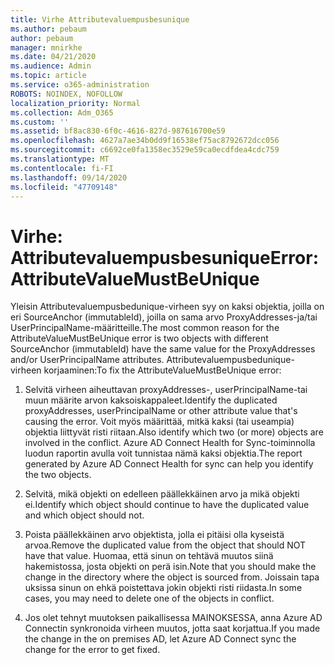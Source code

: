 ```yaml
---
title: Virhe Attributevaluempusbesunique
ms.author: pebaum
author: pebaum
manager: mnirkhe
ms.date: 04/21/2020
ms.audience: Admin
ms.topic: article
ms.service: o365-administration
ROBOTS: NOINDEX, NOFOLLOW
localization_priority: Normal
ms.collection: Adm_O365
ms.custom: ''
ms.assetid: bf8ac830-6f0c-4616-827d-987616700e59
ms.openlocfilehash: 4627a7ae34b0dd9f16538ef75ac8792672dcc056
ms.sourcegitcommit: c6692ce0fa1358ec3529e59ca0ecdfdea4cdc759
ms.translationtype: MT
ms.contentlocale: fi-FI
ms.lasthandoff: 09/14/2020
ms.locfileid: "47709148"
---
```

# <a name="error-attributevaluemustbeunique"></a><span data-ttu-id="d741f-102">Virhe: Attributevaluempusbesunique</span><span class="sxs-lookup"><span data-stu-id="d741f-102">Error: AttributeValueMustBeUnique</span></span>

<span data-ttu-id="d741f-103">Yleisin Attributevaluempusbedunique-virheen syy on kaksi objektia, joilla on eri SourceAnchor (immutableId), joilla on sama arvo ProxyAddresses-ja/tai UserPrincipalName-määritteille.</span><span class="sxs-lookup"><span data-stu-id="d741f-103">The most common reason for the AttributeValueMustBeUnique error is two objects with different SourceAnchor (immutableId) have the same value for the ProxyAddresses and/or UserPrincipalName attributes.</span></span> <span data-ttu-id="d741f-104">Attributevaluempusbedunique-virheen korjaaminen:</span><span class="sxs-lookup"><span data-stu-id="d741f-104">To fix the AttributeValueMustBeUnique error:</span></span>
  
1. <span data-ttu-id="d741f-105">Selvitä virheen aiheuttavan proxyAddresses-, userPrincipalName-tai muun määrite arvon kaksoiskappaleet.</span><span class="sxs-lookup"><span data-stu-id="d741f-105">Identify the duplicated proxyAddresses, userPrincipalName or other attribute value that's causing the error.</span></span> <span data-ttu-id="d741f-106">Voit myös määrittää, mitkä kaksi (tai useampia) objektia liittyvät risti riitaan.</span><span class="sxs-lookup"><span data-stu-id="d741f-106">Also identify which two (or more) objects are involved in the conflict.</span></span> <span data-ttu-id="d741f-107">Azure AD Connect Health for Sync-toiminnolla luodun raportin avulla voit tunnistaa nämä kaksi objektia.</span><span class="sxs-lookup"><span data-stu-id="d741f-107">The report generated by Azure AD Connect Health for sync can help you identify the two objects.</span></span>
    
2. <span data-ttu-id="d741f-108">Selvitä, mikä objekti on edelleen päällekkäinen arvo ja mikä objekti ei.</span><span class="sxs-lookup"><span data-stu-id="d741f-108">Identify which object should continue to have the duplicated value and which object should not.</span></span>
    
3. <span data-ttu-id="d741f-109">Poista päällekkäinen arvo objektista, jolla ei pitäisi olla kyseistä arvoa.</span><span class="sxs-lookup"><span data-stu-id="d741f-109">Remove the duplicated value from the object that should NOT have that value.</span></span> <span data-ttu-id="d741f-110">Huomaa, että sinun on tehtävä muutos siinä hakemistossa, josta objekti on perä isin.</span><span class="sxs-lookup"><span data-stu-id="d741f-110">Note that you should make the change in the directory where the object is sourced from.</span></span> <span data-ttu-id="d741f-111">Joissain tapa uksissa sinun on ehkä poistettava jokin objekti risti riidasta.</span><span class="sxs-lookup"><span data-stu-id="d741f-111">In some cases, you may need to delete one of the objects in conflict.</span></span>
    
4. <span data-ttu-id="d741f-112">Jos olet tehnyt muutoksen paikallisessa MAINOKSESSA, anna Azure AD Connectin synkronoida virheen muutos, jotta saat korjattua.</span><span class="sxs-lookup"><span data-stu-id="d741f-112">If you made the change in the on premises AD, let Azure AD Connect sync the change for the error to get fixed.</span></span>
    

